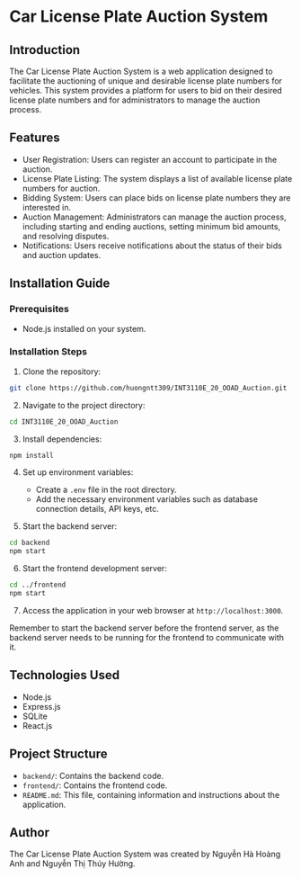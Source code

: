 # Car License Plate Auction System

## Introduction

The Car License Plate Auction System is a web application designed to facilitate the auctioning of unique and desirable license plate numbers for vehicles. 
This system provides a platform for users to bid on their desired license plate numbers and for administrators to manage the auction process.

## Features

- User Registration: Users can register an account to participate in the auction.
- License Plate Listing: The system displays a list of available license plate numbers for auction.
- Bidding System: Users can place bids on license plate numbers they are interested in.
- Auction Management: Administrators can manage the auction process, including starting and ending auctions, setting minimum bid amounts, and resolving disputes.
- Notifications: Users receive notifications about the status of their bids and auction updates.

## Installation Guide

### Prerequisites

- Node.js installed on your system.

### Installation Steps

1. Clone the repository:

```bash
git clone https://github.com/huongntt309/INT3110E_20_OOAD_Auction.git
```

2. Navigate to the project directory:

```bash
cd INT3110E_20_OOAD_Auction
```

3. Install dependencies:

```bash
npm install
```

4. Set up environment variables:

   - Create a `.env` file in the root directory.
   - Add the necessary environment variables such as database connection details, API keys, etc.

5. Start the backend server:

```bash
cd backend
npm start
```

6. Start the frontend development server:

```bash
cd ../frontend
npm start
```

7. Access the application in your web browser at `http://localhost:3000`.

Remember to start the backend server before the frontend server, as the backend server needs to be running for the frontend to communicate with it.

## Technologies Used

- Node.js
- Express.js
- SQLite
- React.js

## Project Structure

- `backend/`: Contains the backend code.
- `frontend/`: Contains the frontend code.
- `README.md`: This file, containing information and instructions about the application.

## Author
The Car License Plate Auction System was created by Nguyễn Hà Hoàng Anh and Nguyễn Thị Thúy Hường.
